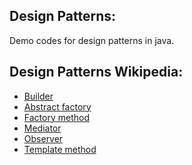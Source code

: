 Design Patterns:
---
Demo codes for design patterns in java.

Design Patterns Wikipedia:
---
  - [Builder](http://en.wikipedia.org/wiki/Builder_pattern)
  - [Abstract factory](http://en.wikipedia.org/wiki/Abstract_factory_pattern)
  - [Factory method](http://en.wikipedia.org/wiki/Factory_method_pattern)
  - [Mediator](http://en.wikipedia.org/wiki/Mediator_pattern)
  - [Observer](http://en.wikipedia.org/wiki/Observer_pattern)
  - [Template method](http://en.wikipedia.org/wiki/Template_method_pattern)
